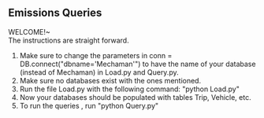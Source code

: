 ## Emissions Queries
WELCOME!~<br>
The instructions are straight forward.<br>
1. Make sure to change the parameters in conn = DB.connect("dbname='Mechaman'") to have the name of your database (instead of Mechaman) in Load.py and Query.py.<br>
2. Make sure no databases exist with the ones mentioned.<br>
3. Run the file Load.py with the following command: "python Load.py"<br>
4. Now your databases should be populated with tables Trip, Vehicle, etc.<br> 
5. To run the queries , run "python Query.py"<br>
